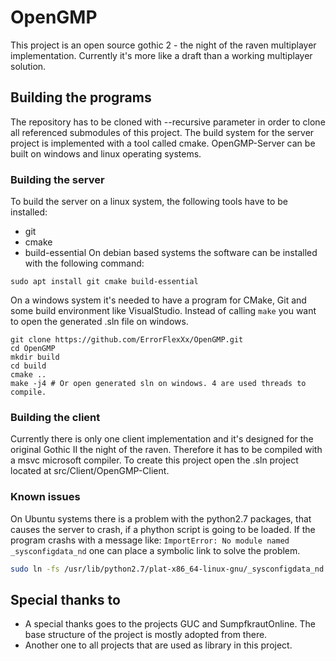 # OpenGMP

This project is an open source gothic 2 - the night of the raven multiplayer implementation.
Currently it's more like a draft than a working multiplayer solution.

## Building the programs
The repository has to be cloned with --recursive parameter in order to clone all referenced submodules of this project.
The build system for the server project is implemented with a tool called cmake.
OpenGMP-Server can be built on windows and linux operating systems.

### Building the server
To build the server on a linux system, the following tools have to be installed:
* git
* cmake
* build-essential
On debian based systems the software can be installed with the following command:
```
sudo apt install git cmake build-essential
```
On a windows system it's needed to have a program for CMake, Git and some build environment like VisualStudio.
Instead of calling ```make``` you want to open the generated .sln file on windows.

```
git clone https://github.com/ErrorFlexXx/OpenGMP.git
cd OpenGMP
mkdir build
cd build
cmake ..
make -j4 # Or open generated sln on windows. 4 are used threads to compile.
```

### Building the client
Currently there is only one client implementation and it's designed for the original Gothic II the night of the raven.
Therefore it has to be compiled with a msvc microsoft compiler. To create this project open the .sln project located at 
src/Client/OpenGMP-Client.

### Known issues
On Ubuntu systems there is a problem with the python2.7 packages, that causes the server to crash, if a phython script is going to be loaded.
If the program crashs with a message like: `ImportError: No module named _sysconfigdata_nd` one can place a symbolic link to solve the problem.
```bash
sudo ln -fs /usr/lib/python2.7/plat-x86_64-linux-gnu/_sysconfigdata_nd.py /usr/lib/python2.7/
```

## Special thanks to
 * A special thanks goes to the projects GUC and SumpfkrautOnline. The base structure of the project is mostly adopted from there.
 * Another one to all projects that are used as library in this project.


